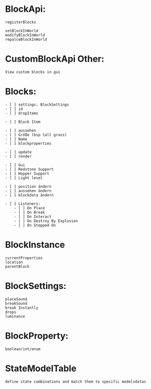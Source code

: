 # BlockApi:
    registerBlocks

    setBlockInWorld
    modifyBlockInWorld
    repalceBlockInWorld
    
# CustomBlockApi Other:
    View custom blocks in gui

# Blocks:
    - [ ] settings: BlockSettings
    - [ ] id
    - [ ] dropItems

    - [ ] Block Item

    - [ ] aussehen
    - [ ] Größe (bsp tall grass)
    - [ ] Name
    - [ ] blockproperties
    
    - [ ] update
    - [ ] render

    - [ ] Gui
    - [ ] Redstone Support
    - [ ] Hopper Support
    - [ ] Light level

    - [ ] position ändern
    - [ ] aussehen ändern
    - [ ] blockdata ändern

    - [ ] Listeners:
        - [ ] On Place
        - [ ] On Break
        - [ ] On Interact
        - [ ] On Destroy By Explosion
        - [ ] On Stepped On

# BlockInstance
    currentProperties
    location
    parentBlock


# BlockSettings:
    placeSound
    breakSound
    break Instantly
    drops
    luminance
    

# BlockProperty:
    boolean/int/enum

    

# StateModelTable
    define state combinations and match them to specific modelsdatas

